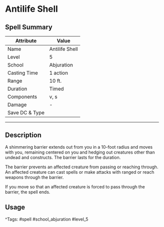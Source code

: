 # Antilife Shell

## Spell Summary

| Attribute        | Value                  |
|------------------|------------------------|
| Name             | Antilife Shell                 |
| Level            | 5                |
| School           | Abjuration          |
| Casting Time     | 1 action              |
| Range            | 10 ft.            |
| Duration         | Timed             |
| Components       | v, s             |
| Damage           | -               |
| Save DC & Type   |              |

---

## Description

A shimmering barrier extends out from you in a 10-foot radius and moves with you, remaining centered on you and hedging out creatures other than undead and constructs. The barrier lasts for the duration.

The barrier prevents an affected creature from passing or reaching through. An affected creature can cast spells or make attacks with ranged or reach weapons through the barrier.

If you move so that an affected creature is forced to pass through the barrier, the spell ends.

## Usage


^Tags: #spell #school_abjuration #level_5